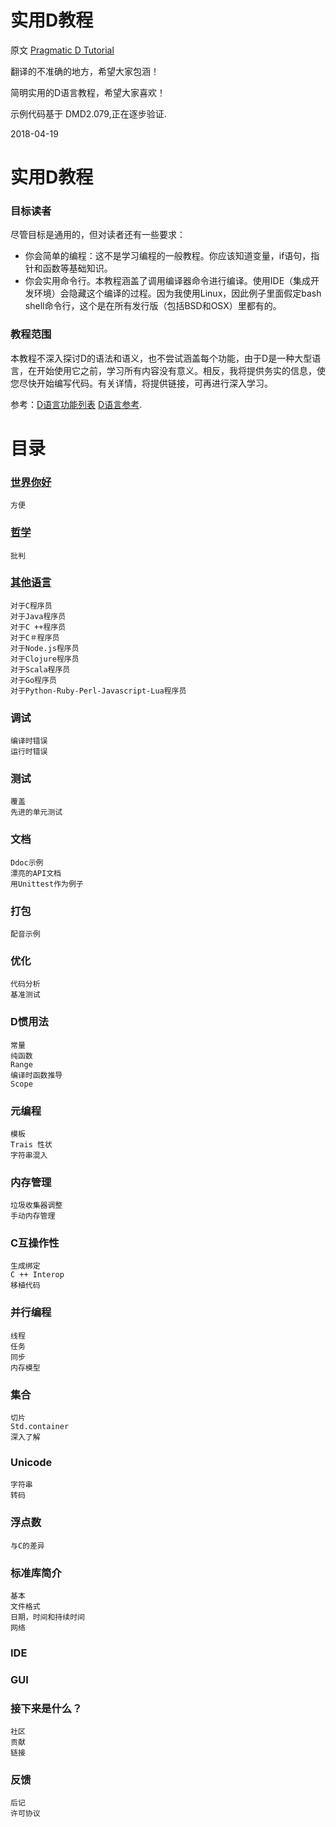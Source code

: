 

# 实用D教程

原文 [Pragmatic D Tutorial](http://qznc.github.io/d-tut/index.html)


翻译的不准确的地方，希望大家包涵！

简明实用的D语言教程，希望大家喜欢！

示例代码基于 DMD2.079,正在逐步验证.

2018-04-19 



# 实用D教程


### 目标读者

尽管目标是通用的，但对读者还有一些要求：

+ 你会简单的编程：这不是学习编程的一般教程。你应该知道变量，if语句，指针和函数等基础知识。
+ 你会实用命令行。本教程涵盖了调用编译器命令进行编译。使用IDE（集成开发环境）会隐藏这个编译的过程。因为我使用Linux，因此例子里面假定bash shell命令行，这个是在所有发行版（包括BSD和OSX）里都有的。

### 教程范围

本教程不深入探讨D的语法和语义，也不尝试涵盖每个功能，由于D是一种大型语言，在开始使用它之前，学习所有内容没有意义。相反，我将提供务实的信息，使您尽快开始编写代码。有关详情，将提供链接，可再进行深入学习。

参考：[D语言功能列表](https://dlang.org/comparison.html) [D语言参考](http://dlang.org/language-reference.html).

# 目录

### [世界你好](https://github.com/ideages/d_tut_chinese/blob/master/01_helloworld.md)
    方便

### [哲学](https://github.com/ideages/d_tut_chinese/blob/master/02_Philosophy.md)
    批判

### [其他语言](https://github.com/ideages/d_tut_chinese/blob/master/03_OhterLanguages.md)
    对于C程序员
    对于Java程序员
    对于C ++程序员
    对于C＃程序员
    对于Node.js程序员
    对于Clojure程序员
    对于Scala程序员
    对于Go程序员
    对于Python-Ruby-Perl-Javascript-Lua程序员

### 调试
    编译时错误
    运行时错误

### 测试
    覆盖
    先进的单元测试

### 文档
    Ddoc示例
    漂亮的API文档
    用Unittest作为例子

### 打包
    配音示例

### 优化
    代码分析
    基准测试

### D惯用法
    常量
    纯函数
    Range
    编译时函数推导
    Scope

### 元编程
    模板
    Trais 性状
    字符串混入

### 内存管理
    垃圾收集器调整
    手动内存管理

### C互操作性
    生成绑定
    C ++ Interop
    移植代码

### 并行编程
    线程
    任务
    同步
    内存模型

### 集合
    切片
    Std.container
    深入了解


### Unicode
    字符串
    转码

### 浮点数
    与C的差异

### 标准库简介
    基本
    文件格式
    日期，时间和持续时间
    网络

### IDE

### GUI

### 接下来是什么？
    社区
    贡献
    链接

### 反馈
    后记
    许可协议
